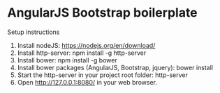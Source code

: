 # AngularJS Bootstrap boilerplate

Setup instructions

1. Install nodeJS: https://nodejs.org/en/download/
2. Install http-server: npm install -g http-server
3. Install bower: npm install -g bower
4. Install bower packages (AngularJS, Bootstrap, jquery): bower install
5. Start the http-server in your project root folder: http-server
6. Open http://127.0.0.1:8080/ in your web browser.
